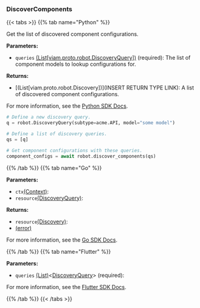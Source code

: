 ### DiscoverComponents

{{< tabs >}}
{{% tab name="Python" %}}

Get the list of discovered component configurations.

**Parameters:**

- `queries` [(List[viam.proto.robot.DiscoveryQuery])](https://python.viam.dev/autoapi/viam/proto/robot/index.html#viam.proto.robot.DiscoveryQuery) (required): The list of component models to lookup configurations for.


**Returns:**

- [(List[viam.proto.robot.Discovery])](INSERT RETURN TYPE LINK): A list of discovered component configurations.

For more information, see the [Python SDK Docs](https://python.viam.dev/autoapi/viam/robot/client/index.html#viam.robot.client.RobotClient.discover_components).

``` python {class="line-numbers linkable-line-numbers"}
# Define a new discovery query.
q = robot.DiscoveryQuery(subtype=acme.API, model="some model")

# Define a list of discovery queries.
qs = [q]

# Get component configurations with these queries.
component_configs = await robot.discover_components(qs)

```

{{% /tab %}}
{{% tab name="Go" %}}

**Parameters:**

- `ctx`[(Context)](https://pkg.go.dev/context#ctx):
- `resource`[(DiscoveryQuery)](https://pkg.go.dev/go.viam.com/rdk@v0.26.0/resource#resource):

**Returns:**

- `resource`[(Discovery)](https://pkg.go.dev/go.viam.com/rdk@v0.26.0/resource#resource):
- [(error)](<INSERT PARAM TYPE LINK>)

For more information, see the [Go SDK Docs](https://pkg.go.dev/go.viam.com/rdk/robot#Robot).

{{% /tab %}}
{{% tab name="Flutter" %}}

**Parameters:**

- `queries` [(List)](https://api.flutter.dev/flutter/dart-core/List-class.html)<[DiscoveryQuery](https://flutter.viam.dev/viam_protos.robot.robot/DiscoveryQuery-class.html)> (required):


For more information, see the [Flutter SDK Docs](https://flutter.viam.dev/viam_protos.robot.robot/RobotServiceClient/discoverComponents.html).

{{% /tab %}}
{{< /tabs >}}
